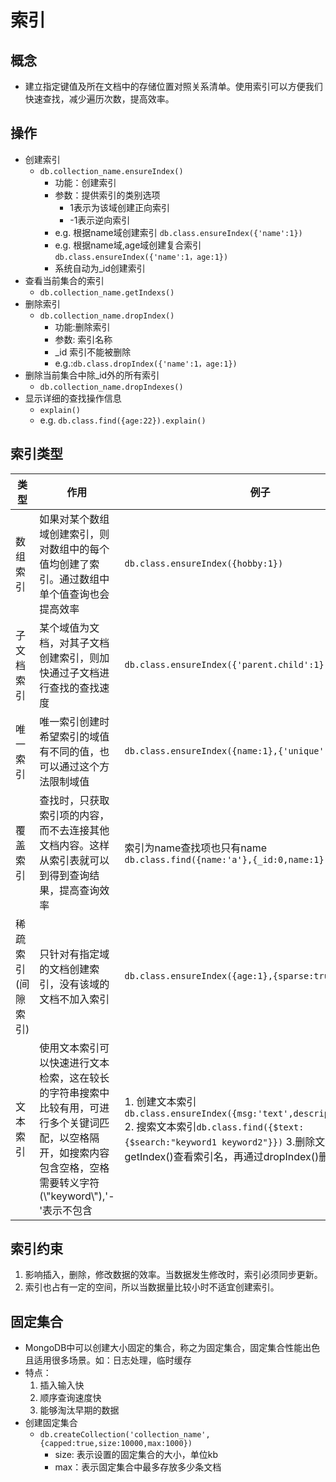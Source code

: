 # 索引
## 概念
+ 建立指定键值及所在文档中的存储位置对照关系清单。使用索引可以方便我们快速查找，减少遍历次数，提高效率。

## 操作
+ 创建索引
    + `db.collection_name.ensureIndex()`
        + 功能：创建索引
        + 参数：提供索引的类别选项
            + 1表示为该域创建正向索引
            + -1表示逆向索引
        + e.g. 根据name域创建索引 `db.class.ensureIndex({'name':1})`
        + e.g. 根据name域,age域创建复合索引 `db.class.ensureIndex({'name':1，age:1})`
        + 系统自动为_id创建索引
+ 查看当前集合的索引
    + `db.collection_name.getIndexs()`
+ 删除索引
    + `db.collection_name.dropIndex()`
        + 功能:删除索引
        + 参数: 索引名称
        + _id 索引不能被删除
        + e.g.:`db.class.dropIndex({'name':1，age:1})`
+ 删除当前集合中除_id外的所有索引
    + `db.collection_name.dropIndexes()`
+ 显示详细的查找操作信息 
    + `explain()`
    + e.g. `db.class.find({age:22}).explain()`

## 索引类型
|类型|作用|例子|
|--|--|--|
|数组索引|如果对某个数组域创建索引，则对数组中的每个值均创建了索引。通过数组中单个值查询也会提高效率|`db.class.ensureIndex({hobby:1})`|
|子文档索引|某个域值为文档，对其子文档创建索引，则加快通过子文档进行查找的查找速度|`db.class.ensureIndex({'parent.child':1})`|
|唯一索引|唯一索引创建时希望索引的域值有不同的值，也可以通过这个方法限制域值|`db.class.ensureIndex({name:1},{'unique':1})`|
|覆盖索引|查找时，只获取索引项的内容，而不去连接其他文档内容。这样从索引表就可以到得到查询结果，提高查询效率|索引为name查找项也只有name `db.class.find({name:'a'},{_id:0,name:1})`|
|稀疏索引(间隙索引)|只针对有指定域的文档创建索引，没有该域的文档不加入索引|`db.class.ensureIndex({age:1},{sparse:true})`|
|文本索引|使用文本索引可以快速进行文本检索，这在较长的字符串搜索中比较有用，可进行多个关键词匹配，以空格隔开，如搜索内容包含空格，空格需要转义字符(\\"keyword\\"),'-'表示不包含|1. 创建文本索引`db.class.ensureIndex({msg:'text',description:'text'})` 2. 搜索文本索引`db.class.find({$text:{$search:"keyword1 keyword2"}})` 3.删除文本索引 通过getIndex()查看索引名，再通过dropIndex()删除|

## 索引约束
1. 影响插入，删除，修改数据的效率。当数据发生修改时，索引必须同步更新。
2. 索引也占有一定的空间，所以当数据量比较小时不适宜创建索引。

## 固定集合
+ MongoDB中可以创建大小固定的集合，称之为固定集合，固定集合性能出色且适用很多场景。如：日志处理，临时缓存
+ 特点：
    1. 插入输入快
    2. 顺序查询速度快
    3. 能够淘汰早期的数据
+ 创建固定集合
    + `db.createCollection('collection_name',{capped:true,size:10000,max:1000})`
        + size: 表示设置的固定集合的大小，单位kb
        + max：表示固定集合中最多存放多少条文档

